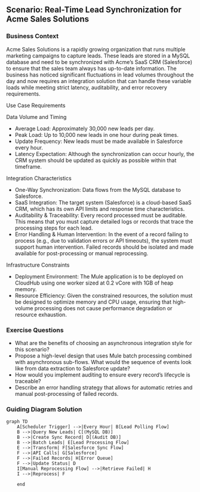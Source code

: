 ## Scenario: Real-Time Lead Synchronization for Acme Sales Solutions
### Business Context

Acme Sales Solutions is a rapidly growing organization that runs multiple marketing campaigns to capture leads. 
These leads are stored in a MySQL database and need to be synchronized with Acme’s SaaS CRM (Salesforce) to ensure that the sales team always has up-to-date information. 
The business has noticed significant fluctuations in lead volumes throughout the day and now requires an integration solution that can handle these variable loads while meeting strict latency, auditability, and error recovery requirements.

Use Case Requirements

Data Volume and Timing
- Average Load: Approximately 30,000 new leads per day.
- Peak Load: Up to 10,000 new leads in one hour during peak times.
- Update Frequency: New leads must be made available in Salesforce every hour.
- Latency Expectation: Although the synchronization can occur hourly, the CRM system should be updated as quickly as possible within that timeframe.

Integration Characteristics
- One-Way Synchronization: Data flows from the MySQL database to Salesforce.
- SaaS Integration: The target system (Salesforce) is a cloud-based SaaS CRM, which has its own API limits and response time characteristics.
- Auditability & Traceability: Every record processed must be auditable. This means that you must capture detailed logs or records that trace the processing steps for each lead.
- Error Handling & Human Intervention: In the event of a record failing to process (e.g., due to validation errors or API timeouts), the system must support human intervention. Failed records should be isolated and made available for post-processing or manual reprocessing.

Infrastructure Constraints
- Deployment Environment: The Mule application is to be deployed on CloudHub using one worker sized at 0.2 vCore with 1GB of heap memory.
- Resource Efficiency: Given the constrained resources, the solution must be designed to optimize memory and CPU usage, ensuring that high-volume processing does not cause performance degradation or resource exhaustion.

### Exercise Questions
- What are the benefits of choosing an asynchronous integration style for this scenario?
- Propose a high-level design that uses Mule batch processing combined with asynchronous sub-flows. What would the sequence of events look like from data extraction to Salesforce update?
- How would you implement auditing to ensure every record’s lifecycle is traceable?
- Describe an error handling strategy that allows for automatic retries and manual post-processing of failed records.

### Guiding Diagram Solution
```mermaid
graph TD
    A[Scheduler Trigger] -->|Every Hour| B[Lead Polling Flow]
    B -->|Query New Leads| C[(MySQL DB)]
    B -->|Create Sync Record| D[(Audit DB)]
    B -->|Batch Leads| E[Lead Processing Flow]
    E -->|Transform| F[Salesforce Sync Flow]
    F -->|API Calls| G[Salesforce]
    F -->|Failed Records| H[Error Queue]
    F -->|Update Status| D
    I[Manual Reprocessing Flow] -->|Retrieve Failed| H
    I -->|Reprocess| F
    
    end
```

